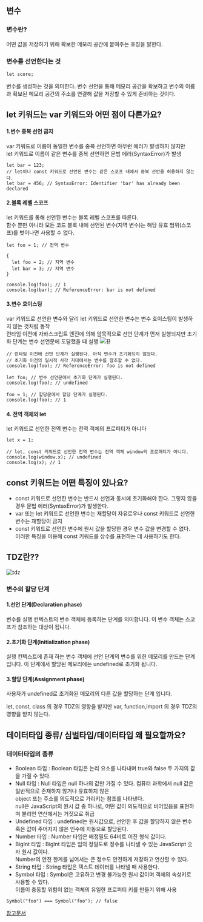 ## 변수
### 변수란?
어떤 값을 저장하기 위해 확보한 메모리 공간에 붙여주는 호칭을 말한다.



### 변수를 선언한다는 것
```
let score;
```
변수를 생성하는 것을 의미한다. 변수 선언을 통해 메모리 공간을 확보하고 변수의 이름과 확보된 메모리 공간의 주소를 연결해 값을 
저장할 수 있게 준비하는 것이다. 


## let 키워드는 var 키워드와 어떤 점이 다른가요?

#### 1.변수 중복 선언 금지
var 키워드로 이름이 동일한 변수를 중복 선언하면 아무런 에러가 발생하지 않지만<br>
let 키워드로 이름이 같은 변수를 중복 선언하면 문법 에러(SyntaxError)가 발생
```
let bar = 123;
// let이나 const 키워드로 선언된 변수는 같은 스코프 내에서 중복 선언을 허용하지 않는다.
let bar = 456; // SyntaxError: Identifier 'bar' has already been declared
```

#### 2.블록 레벨 스코프
let 키워드를 통해 선언된 변수는 블록 레벨 스코프를 따른다. <br>
함수 뿐만 아니라 모든 코드 블록 내에 선언된 변수(지역 변수)는 해당 유효 범위(스코프)를 벗어나면 사용할 수 없다.
```
let foo = 1; // 전역 변수

{
  let foo = 2; // 지역 변수
  let bar = 3; // 지역 변수
}

console.log(foo); // 1
console.log(bar); // ReferenceError: bar is not defined
```

#### 3.변수 호이스팅
var 키워드로 선언한 변수와 달리 let 키워드로 선언한 변수는 변수 호이스팅이 발생하지 않는 것처럼 동작<br>
런타임 이전에 자바스크립트 엔진에 의해 암묵적으로 선언 단계가 먼저 실행되지만 초기화 단계는 변수 선언문에 도달했을 때 실행
![뀨](https://github.com/junh0328/prepare_frontend_interview/blob/main/images/15_3.jpg)
```
// 런타임 이전에 선언 단계가 실행된다. 아직 변수가 초기화되지 않았다.
// 초기화 이전의 일시적 사각 지대에서는 변수를 참조할 수 없다.
console.log(foo); // ReferenceError: foo is not defined

let foo; // 변수 선언문에서 초기화 단계가 실행된다.
console.log(foo); // undefined

foo = 1; // 할당문에서 할당 단계가 실행된다.
console.log(foo); // 1
```

#### 4. 전역 객체와 let
let 키워드로 선언한 전역 변수는 전역 객체의 프로퍼티가 아니다
```
let x = 1;

// let, const 키워드로 선언한 전역 변수는 전역 객체 window의 프로퍼티가 아니다.
console.log(window.x); // undefined
console.log(x); // 1
```

## const 키워드는 어떤 특징이 있나요?
- const 키워드로 선언한 변수는 반드시 선언과 동시에 초기화해야 한다. 그렇지 않을 경우 문법 에러(SyntaxError)가 발생한다.
- var 또는 let 키워드로 선언한 변수는 재할당이 자유로우나 const 키워드로 선언한 변수는 재할당이 금지
- const 키워드로 선언한 변수에 원시 값을 할당한 경우 변수 값을 변경할 수 없다. <br>이러한 특징을 이용해 const 키워드를 상수를 표현하는 데 사용하기도 한다.


## TDZ란??
![tdz](https://velog.velcdn.com/images%2Fsoshin_dev%2Fpost%2F53592d46-e4c4-425a-8114-78f64ae040cd%2Fimage.png)
### 변수의 할당 단계
#### 1.선언 단계(Declaration phase)
변수를 실행 컨텍스트의 변수 객체에 등록하는 단계를 의미합니다. 이 변수 객체는 스코프가 참조하는 대상이 됩니다.

#### 2.초기화 단계(Initialization phase)
실행 컨텍스트에 존재 하는 변수 객체에 선언 단계의 변수를 위한 메모리를 만드는 단계 입니다. 이 단계에서 할당된 메모리에는 undefined로 초기화 됩니다.

#### 3.할당 단계(Assignment phase) 
사용자가 undefined로 초기화된 메모리의 다른 값을 할당하는 단계 입니다. 

let, const, class 의 경우 TDZ의 영향을 받지만
var, function,import 의 경우 TDZ의 영향을 받지 않는다.

## 데이터타입 종류/ 심벌타입/데이터타입 왜 필요할까요?
### 데이터타입의 종류
- Boolean 타입 : Boolean 타입은 논리 요소를 나타내며 true와 false 두 가지의 값을 가질 수 있다.
- Null 타입 : Null 타입은 null 하나의 값만 가질 수 있다. 컴퓨터 과학에서 null 값은 일반적으로 존재하지 않거나 유효하지 않은<br>                 object 또는 주소를 의도적으로 가리키는 참조를 나타낸다. <br>
              null은 JavaScript의 원시 값 중 하나로, 어떤 값이 의도적으로 비어있음을 표현하며 불리언 연산에서는 거짓으로 취급
- Undefined 타입 : undefined는 원시값으로, 선언한 후 값을 할당하지 않은 변수 혹은 값이 주어지지 않은 인수에 자동으로 할당된다.
- Number 타입 : Number 타입은 배정밀도 64비트 이진 형식 값이다.
- BigInt 타입 : BigInt 타입은 임의 정밀도로 정수를 나타낼 수 있는 JavaScript 숫자 원시 값이다.<br>
                Number의 안전 한계를 넘어서는 큰 정수도 안전하게 저장하고 연산할 수 있다.
- String 타입 : String 타입은 텍스트 데이터를 나타낼 때 사용한다.
- Symbol 타입 : Symbol은 고유하고 변경 불가능한 원시 값이며 객체의 속성키로 사용할 수 있다.<br>
                이름이 충동할 위험이 없는 객체의 유일한 프로퍼티 키를 만들기 위해 사용
 
```
Symbol("foo") === Symbol("foo"); // false
```

[참고문서](https://developer.mozilla.org/ko/docs/Web/JavaScript/Data_structures#undefined_%ED%83%80%EC%9E%85)
